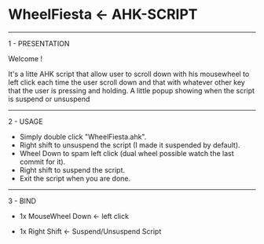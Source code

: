 # WheelFiesta <- AHK-SCRIPT 
------------------------------------------------------------------------------------------
1 - PRESENTATION


Welcome ! 

It's a litte AHK script that allow user to scroll down with his mousewheel to left click each time the user scroll down and that with whatever other key that the user is pressing and holding.
A little popup showing when the script is suspend or unsuspend


------------------------------------------------------------------------------------------
2 - USAGE


+ Simply double click "WheelFiesta.ahk".
+ Right shift to unsuspend the script (I made it suspended by default).
+ Wheel Down to spam left click (dual wheel possible watch the last commit for it).
+ Right shift to suspend the script.
+ Exit the script when you are done.



------------------------------------------------------------------------------------------
3 - BIND


+ 1x MouseWheel Down <- left click 

+ 1x Right Shift     <- Suspend/Unsuspend Script
